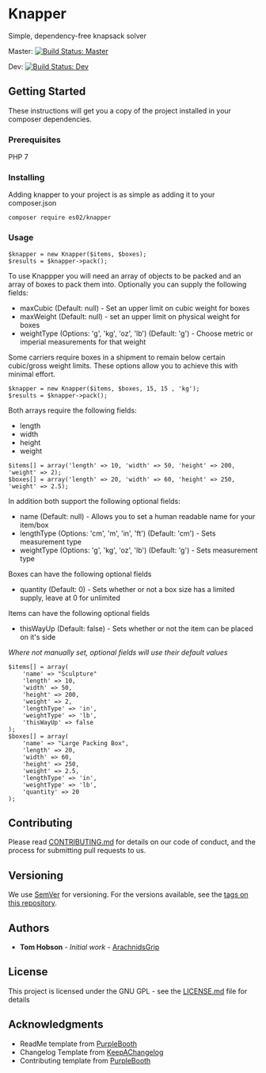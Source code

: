 # Knapper

Simple, dependency-free knapsack solver

Master: [![Build Status: Master](https://travis-ci.com/es02/knapper.svg?branch=master)](https://travis-ci.com/es02/knapper)

Dev: [![Build Status: Dev](https://travis-ci.com/es02/knapper.svg?branch=dev)](https://travis-ci.com/es02/knapper)

## Getting Started

These instructions will get you a copy of the project installed in your composer dependencies.

### Prerequisites

PHP 7

### Installing

Adding knapper to your project is as simple as adding it to your composer.json

```
composer require es02/knapper
```

### Usage

```
$knapper = new Knapper($items, $boxes);
$results = $knapper->pack();
```

To use Knappper you will need an array of objects to be packed and an array of boxes to pack them into.
Optionally you can supply the following fields:

* maxCubic (Default: null) - Set an upper limit on cubic weight for boxes
* maxWeight (Default: null) - set an upper limit on physical weight for boxes
* weightType (Options: 'g', 'kg', 'oz', 'lb') (Default: 'g')  - Choose metric or imperial measurements for that weight

Some carriers require boxes in a shipment to remain below certain cubic/gross weight limits.
These options allow you to achieve this with minimal effort.

```
$knapper = new Knapper($items, $boxes, 15, 15 , 'kg');
$results = $knapper->pack();
```

Both arrays require the following fields:

* length
* width
* height
* weight

```
$items[] = array('length' => 10, 'width' => 50, 'height' => 200, 'weight' => 2);
$boxes[] = array('length' => 20, 'width' => 60, 'height' => 250, 'weight' => 2.5);
```

In addition both support the following optional fields:

* name (Default: null) - Allows you to set a human readable name for your item/box
* lengthType (Options: 'cm', 'm', 'in', 'ft') (Default: 'cm') - Sets measurement type
* weightType (Options: 'g', 'kg', 'oz', 'lb') (Default: 'g') - Sets measurement type

Boxes can have the following optional fields
* quantity  (Default: 0) - Sets whether or not a box size has a limited supply, leave at 0 for unlimited

Items can have the following optional fields
* thisWayUp  (Default: false) - Sets whether or not the item can be placed on it's side

*Where not manually set, optional fields will use their default values*

```
$items[] = array(
    'name' => "Sculpture"
    'length' => 10,
    'width' => 50,
    'height' => 200,
    'weight' => 2,
    'lengthType' => 'in',
    'weightType' => 'lb',
    'thisWayUp' => false
);
$boxes[] = array(
    'name' => "Large Packing Box",
    'length' => 20,
    'width' => 60,
    'height' => 250,
    'weight' => 2.5,
    'lengthType' => 'in',
    'weightType' => 'lb',
    'quantity' => 20
);
```

## Contributing

Please read [CONTRIBUTING.md]() for details on our code of conduct, and the process for submitting pull requests to us.

## Versioning

We use [SemVer](http://semver.org/) for versioning. For the versions available, see the [tags on this repository](https://github.com/es02/knapper/tags).

## Authors

* **Tom Hobson** - *Initial work* - [ArachnidsGrip](https://github.com/es02)

## License

This project is licensed under the GNU GPL - see the [LICENSE.md](LICENSE.md) file for details

## Acknowledgments

* ReadMe template from [PurpleBooth](https://gist.github.com/PurpleBooth/109311bb0361f32d87a2)
* Changelog Template from [KeepAChangelog](https://keepachangelog.com/en/1.0.0/)
* Contributing template from [PurpleBooth](https://gist.github.com/PurpleBooth/b24679402957c63ec426)
